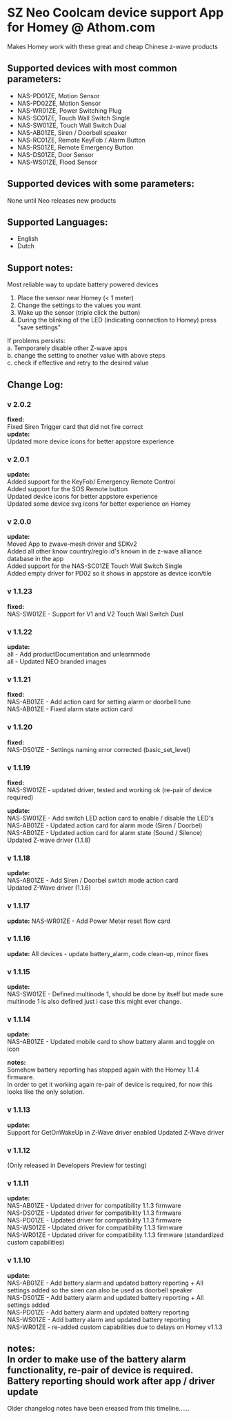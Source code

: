 # SZ Neo Coolcam device support App for Homey @ Athom.com
Makes Homey work with these great and cheap Chinese z-wave products
   
## Supported devices with most common parameters:
* NAS-PD01ZE, Motion Sensor  
* NAS-PD02ZE, Motion Sensor  
* NAS-WR01ZE, Power Switching Plug
* NAS-SC01ZE, Touch Wall Switch Single
* NAS-SW01ZE, Touch Wall Switch Dual
* NAS-AB01ZE, Siren / Doorbell speaker
* NAS-RC01ZE, Remote KeyFob / Alarm Button   
* NAS-RS01ZE, Remote Emergency Button   
* NAS-DS01ZE, Door Sensor
* NAS-WS01ZE, Flood Sensor
  
## Supported devices with some parameters:    
None until Neo releases new products    
   
## Supported Languages:
* English
* Dutch
   
## Support notes:
Most reliable way to update battery powered devices   
1. Place the sensor near Homey (< 1 meter)   
2. Change the settings to the values you want   
3. Wake up the sensor (triple click the button)   
4. During the blinking of the LED (indicating connection to Homey) press "save settings"   
    
If problems persists:    
a. Temporarely disable other Z-wave apps   
b. change the setting to another value with above steps   
c. check if effective and retry to the desired value    
     
## Change Log:     
    
### v 2.0.2  
**fixed:**   
Fixed Siren Trigger card that did not fire correct    
**update:**       
Updated more device icons for better appstore experience    
      
### v 2.0.1    
**update:**   
Added support for the KeyFob/ Emergency Remote Control   
Added support for the SOS Remote button     
Updated device icons for better appstore experience    
Updated some device svg icons for better experience on Homey     
	
### v 2.0.0    
**update:**   
Moved App to zwave-mesh driver and SDKv2   
Added all other know country/regio id's known in de z-wave alliance database in the app    
Added support for the NAS-SC01ZE Touch Wall Switch Single    
Added empty driver for PD02 so it shows in appstore as device icon/tile    
 
### v 1.1.23    
**fixed:**    
NAS-SW01ZE - Support for V1 and V2 Touch Wall Switch Dual  

### v 1.1.22    
**update:**    
all - Add productDocumentation and unlearnmode    
all - Updated NEO branded images    

### v 1.1.21    
**fixed:**        
NAS-AB01ZE - Add action card for setting alarm or doorbell tune    
NAS-AB01ZE - Fixed alarm state action card    

### v 1.1.20    
**fixed:**        
NAS-DS01ZE - Settings naming error corrected (basic_set_level)       

### v 1.1.19
**fixed:**    
NAS-SW01ZE - updated driver, tested and working ok (re-pair of device required)   

**update:**    
NAS-SW01ZE - Add switch LED action card to enable / disable the LED's   
NAS-AB01ZE - Updated action card for alarm mode (Siren / Doorbel)   
NAS-AB01ZE - Updated action card for alarm state (Sound / Silence)  
Updated Z-wave driver (1.1.8)   

### v 1.1.18
**update:**    
NAS-AB01ZE - Add Siren / Doorbel switch mode action card    
Updated Z-Wave driver (1.1.6)    

### v 1.1.17
**update:**
NAS-WR01ZE - Add Power Meter reset flow card    

### v 1.1.16
**update:**
All devices - update battery_alarm, code clean-up, minor fixes   

### v 1.1.15
**update:**    
NAS-SW01ZE - Defined multinode 1, should be done by itself but made sure multinode 1 is also defined just i case this might ever change.    

### v 1.1.14
**update:**    
NAS-AB01ZE - Updated mobile card to show battery alarm and toggle on icon     

**notes:**   
Somehow battery reporting has stopped again with the Homey 1.1.4 firmware.  
In order to get it working again re-pair of device is required, for now this looks like the only solution.  

### v 1.1.13
**update:**    
Support for GetOnWakeUp in Z-Wave driver enabled
Updated Z-Wave driver

### v 1.1.12
(Only released in Developers Preview for testing)

### v 1.1.11
**update:**    
NAS-AB01ZE - Updated driver for compatibility 1.1.3 firmware     
NAS-DS01ZE - Updated driver for compatibility 1.1.3 firmware     
NAS-PD01ZE - Updated driver for compatibility 1.1.3 firmware       
NAS-WS01ZE - Updated driver for compatibility 1.1.3 firmware     
NAS-WR01ZE - Updated driver for compatibility 1.1.3 firmware (standardized custom capabilities)     

### v 1.1.10
**update:**    
NAS-AB01ZE - Add battery alarm and updated battery reporting + All settings added so the siren can also be used as doorbell speaker   
NAS-DS01ZE - Add battery alarm and updated battery reporting + All settings added     
NAS-PD01ZE - Add battery alarm and updated battery reporting   
NAS-WS01ZE - Add battery alarm and updated battery reporting    
NAS-WR01ZE - re-added custom capabilities due to delays on Homey v1.1.3   

**notes:**   
In order to make use of the battery alarm functionality, re-pair of device is required.    
Battery reporting should work after app / driver update
-------------

Older changelog notes have been ereased from this timeline......
